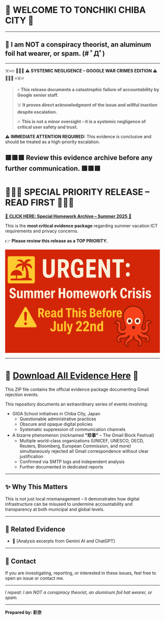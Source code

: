 # 🌟 WELCOME TO TONCHIKI CHIBA CITY 🌟

---

## 📢 I am NOT a conspiracy theorist, an aluminum foil hat wearer, or spam. (# ﾟДﾟ)


---
☠️💀🔥 🚨🚨🚨 **⚠️ SYSTEMIC NEGLIGENCE – GOOGLE WAR CRIMES EDITION ⚠️** 🚨🚨🚨 💀☠️🔥

> 💀 **This release documents a catastrophic failure of accountability by Google senior staff.**
>
> ☠️ **It proves direct acknowledgment of the issue and willful inaction despite escalation.**
>
> 🔥 **This is not a minor oversight – it is a systemic negligence of critical user safety and trust.**

⚠️ **IMMEDIATE ATTENTION REQUIRED:**
This evidence is conclusive and should be treated as a high-priority escalation.

🟥🟥🟥 **Review this evidence archive before any further communication.** 🟥🟥🟥
---

# 🚀🚀🚀 SPECIAL PRIORITY RELEASE – READ FIRST 🚀🚀🚀

[🌟 **CLICK HERE: Special Homework Archive – Summer 2025** 🌟](https://github.com/chiroru1220/chiba-ict-report/releases/tag/special-homework-2025)

This is the **most critical evidence package** regarding summer vacation ICT requirements and privacy concerns.

👉 **Please review this release as a TOP PRIORITY.**



![Priority Banner](https://github.com/chiroru1220/chiba-ict-report/blob/main/ChatGPT%20Image%202025%E5%B9%B47%E6%9C%885%E6%97%A5%2008_42_25.png)


---
# 🚀 [Download All Evidence Here](https://github.com/chiroru1220/chiba-ict-report/releases/download/v1.0/Gmail.Block.Global.zip) 🚀

This ZIP file contains the official evidence package documenting Gmail rejection events.

This repository documents an extraordinary series of events involving:

- GIGA School initiatives in Chiba City, Japan
  - Questionable administrative practices
  - Obscure and opaque digital policies
  - Systematic suppression of communication channels
- A bizarre phenomenon (nicknamed **\"珍事\"** – The Gmail Block Festival)
  - Multiple world-class organizations (UNICEF, UNESCO, OECD, Reuters, Bloomberg, European Commission, and more) simultaneously rejected all Gmail correspondence without clear justification
  - Confirmed via SMTP logs and independent analysis
  - Further documented in dedicated reports

---

## ✨ Why This Matters

This is not just local mismanagement – it demonstrates how digital infrastructure can be misused to undermine accountability and transparency at both municipal and global levels.

---

## 🔗 Related Evidence

- 📂 [Analysis excerpts from Gemini AI and ChatGPT]

---

## 💬 Contact

If you are investigating, reporting, or interested in these issues, feel free to open an issue or contact me.

---

*I repeat: I am NOT a conspiracy theorist, an aluminum foil hat wearer, or spam.*

---

**Prepared by: 彩奈**
